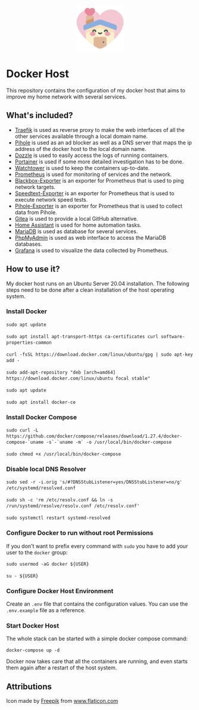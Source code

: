 <p align="center">
    <img width="25%" src="./logo.svg">
</p>

# Docker Host

This repository contains the configuration of my docker host that aims to improve my home network with several services.

## What's included?

- [Traefik](https://hub.docker.com/_/traefik) is used as reverse proxy to make the web interfaces of all the other services available through a local domain name.
- [Pihole](https://hub.docker.com/r/pihole/pihole) is used as an ad blocker as well as a DNS server that maps the ip address of the docker host to the local domain name.
- [Dozzle](https://hub.docker.com/r/amir20/dozzle) is used to easily access the logs of running containers.
- [Portainer](https://hub.docker.com/r/portainer/portainer-ce) is used if some more detailed investigation has to be done.
- [Watchtower](https://hub.docker.com/r/containrrr/watchtower) is used to keep the containers up-to-date.
- [Prometheus](https://hub.docker.com/r/prom/prometheus) is used for monitoring of services and the network.
- [Blackbox-Exporter](https://hub.docker.com/r/prom/blackbox-exporter) is an exporter for Prometheus that is used to ping network targets.
- [Speedtext-Exporter](https://hub.docker.com/r/raeffs/speedtest-exporter) is an exporter for Prometheus that is used to execute network speed tests.
- [Pihole-Exporter](https://hub.docker.com/r/ekofr/pihole-exporter) is an exporter for Prometheus that is used to collect data from Pihole.
- [Gitea](https://hub.docker.com/r/gitea/gitea) is used to provide a local GitHub alternative.
- [Home Assistant](https://hub.docker.com/r/homeassistant/home-assistant) is used for home automation tasks.
- [MariaDB](https://hub.docker.com/_/mariadb) is used as database for several services.
- [PhpMyAdmin](https://hub.docker.com/_/phpmyadmin) is used as web interface to access the MariaDB databases.
- [Grafana](https://hub.docker.com/r/grafana/grafana) is used to visualize the data collected by Prometheus.

## How to use it?

My docker host runs on an Ubuntu Server 20.04 installation. The following steps need to be done after a clean installation of the host operating system.

### Install Docker

```
sudo apt update

sudo apt install apt-transport-https ca-certificates curl software-properties-common

curl -fsSL https://download.docker.com/linux/ubuntu/gpg | sudo apt-key add -

sudo add-apt-repository "deb [arch=amd64] https://download.docker.com/linux/ubuntu focal stable"

sudo apt update

sudo apt install docker-ce
```

### Install Docker Compose

```
sudo curl -L https://github.com/docker/compose/releases/download/1.27.4/docker-compose-`uname -s`-`uname -m` -o /usr/local/bin/docker-compose

sudo chmod +x /usr/local/bin/docker-compose
```

### Disable local DNS Resolver

```
sudo sed -r -i.orig 's/#?DNSStubListener=yes/DNSStubListener=no/g' /etc/systemd/resolved.conf

sudo sh -c 'rm /etc/resolv.conf && ln -s /run/systemd/resolve/resolv.conf /etc/resolv.conf'

sudo systemctl restart systemd-resolved
```

### Configure Docker to run without root Permissions

If you don't want to prefix every command with `sudo` you have to add your user to the `docker` group:

```
sudo usermod -aG docker ${USER}

su - ${USER}
```

### Configure Docker Host Environment

Create an `.env` file that contains the configuration values. You can use the `.env.example` file as a reference.

### Start Docker Host

The whole stack can be started with a simple docker compose command:

```
docker-compose up -d
```

Docker now takes care that all the containers are running, and even starts them again after a restart of the host system.

## Attributions

Icon made by <a href="http://www.freepik.com/" title="Freepik">Freepik</a> from <a href="https://www.flaticon.com/" title="Flaticon">www.flaticon.com</a>
